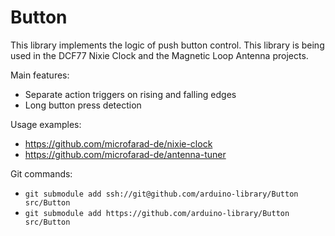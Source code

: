 # Button

This library implements the logic of push button control. This library is being used in the DCF77 Nixie Clock and the Magnetic Loop Antenna projects. 

Main features:

* Separate action triggers on rising and falling edges
* Long button press detection

Usage examples:

* https://github.com/microfarad-de/nixie-clock
* https://github.com/microfarad-de/antenna-tuner

Git commands:

* `git submodule add ssh://git@github.com/arduino-library/Button src/Button`
* `git submodule add https://github.com/arduino-library/Button src/Button`

